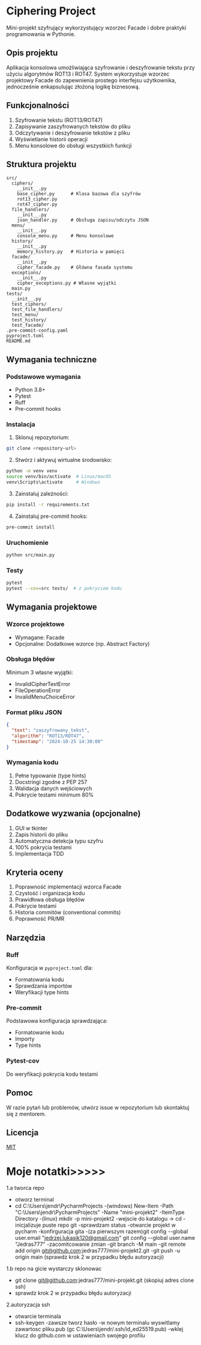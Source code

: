 # Ciphering Project

Mini-projekt szyfrujący wykorzystujący wzorzec Facade i dobre praktyki programowania w Pythonie.

## Opis projektu

Aplikacja konsolowa umożliwiająca szyfrowanie i deszyfrowanie tekstu przy użyciu algorytmów ROT13 i ROT47. 
System wykorzystuje wzorzec projektowy Facade do zapewnienia prostego interfejsu użytkownika, jednocześnie enkapsulując złożoną logikę biznesową.

## Funkcjonalności

1. Szyfrowanie tekstu (ROT13/ROT47)
2. Zapisywanie zaszyfrowanych tekstów do pliku
3. Odczytywanie i deszyfrowanie tekstów z pliku
4. Wyświetlanie historii operacji
5. Menu konsolowe do obsługi wszystkich funkcji

## Struktura projektu

```
src/
  ciphers/
    __init__.py
    base_cipher.py      # Klasa bazowa dla szyfrów
    rot13_cipher.py
    rot47_cipher.py
  file_handlers/
    __init__.py
    json_handler.py     # Obsługa zapisu/odczytu JSON
  menu/
    __init__.py
    console_menu.py     # Menu konsolowe
  history/
    __init__.py
    memory_history.py   # Historia w pamięci
  facade/
    __init__.py
    cipher_facade.py    # Główna fasada systemu
  exceptions/
    __init__.py
    cipher_exceptions.py # Własne wyjątki
  main.py
tests/
  __init__.py
  test_ciphers/
  test_file_handlers/
  test_menu/
  test_history/
  test_facade/
.pre-commit-config.yaml
pyproject.toml
README.md
```

## Wymagania techniczne

### Podstawowe wymagania
- Python 3.8+
- Pytest
- Ruff
- Pre-commit hooks

### Instalacja

1. Sklonuj repozytorium:
```bash
git clone <repository-url>
```

2. Stwórz i aktywuj wirtualne środowisko:
```bash
python -m venv venv
source venv/bin/activate  # Linux/macOS
venv\Scripts\activate     # Windows
```

3. Zainstaluj zależności:
```bash
pip install -r requirements.txt
```

4. Zainstaluj pre-commit hooks:
```bash
pre-commit install
```

### Uruchomienie
```bash
python src/main.py
```

### Testy
```bash
pytest
pytest --cov=src tests/  # z pokryciem kodu
```

## Wymagania projektowe

### Wzorce projektowe
- Wymagane: Facade
- Opcjonalne: Dodatkowe wzorce (np. Abstract Factory)

### Obsługa błędów
Minimum 3 własne wyjątki:
- InvalidCipherTextError
- FileOperationError
- InvalidMenuChoiceError

### Format pliku JSON
```json
{
  "text": "zaszyfrowany_tekst",
  "algorithm": "ROT13/ROT47",
  "timestamp": "2024-10-25 14:30:00"
}
```

### Wymagania kodu
1. Pełne typowanie (type hints)
2. Docstringi zgodne z PEP 257
3. Walidacja danych wejściowych
4. Pokrycie testami minimum 80%

## Dodatkowe wyzwania (opcjonalne)
1. GUI w tkinter
2. Zapis historii do pliku
3. Automatyczna detekcja typu szyfru
4. 100% pokrycia testami
5. Implementacja TDD

## Kryteria oceny
1. Poprawność implementacji wzorca Facade
2. Czystość i organizacja kodu
3. Prawidłowa obsługa błędów
4. Pokrycie testami
5. Historia commitów (conventional commits)
6. Poprawność PR/MR

## Narzędzia
### Ruff
Konfiguracja w `pyproject.toml` dla:
- Formatowania kodu
- Sprawdzania importów
- Weryfikacji type hints

### Pre-commit
Podstawowa konfiguracja sprawdzająca:
- Formatowanie kodu
- Importy
- Type hints

### Pytest-cov
Do weryfikacji pokrycia kodu testami

## Pomoc
W razie pytań lub problemów, utwórz issue w repozytorium lub skontaktuj się z mentorem.

## Licencja
[MIT](https://choosealicense.com/licenses/mit/)



# Moje notatki>>>>>
1.a  tworca repo 
- otworz terminal 
- cd  C:\Users\jendr\PycharmProjects 
-(windows) New-Item -Path "C:\Users\jendr\PycharmProjects\" -Name "mini-projekt2" -ItemType Directory
-(linux) mkdir -p mini-projekt2
-wejscie do katalogu -> cd
-inicjalizuje puste repo git 
-sprawdzam status
-otwarcie projekt w pycharm 
-konfirguracja gita 
-(za pierwszym razem)git config --global user.email "jedrzej.lukasik120@gmail.com"
 git config --global user.name "Jedras777"
-zacomitcowanie zmian 
-git branch -M main
-git remote add origin git@github.com:jedras777/mini-projekt2.git
-git push -u origin main (sprawdz krok 2 w przypadku błędu autoryzacji)





1.b repo na gicie wystarczy sklonowac
- git clone git@github.com:jedras777/mini-projekt.git (skopiuj adres clone ssh)
- sprawdz krok 2 w przypadku błędu autoryzacji
	

2.autoryzacja ssh 
- otwarcie terminala 
- ssh-keygen
-zawsze tworz hasło 
-w nowym terminalu wyswitlamy zawartosc pliku.pub (gc C:\Users\jendr/.ssh/id_ed25519.pub)
-wklej klucz do github.com w ustawieniach swojego profilu 

